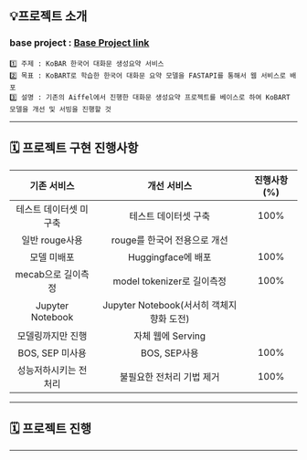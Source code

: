 
## 💡프로젝트 소개
###  base project : [Base Project link](https://github.com/AIFFEL-NLP-PROJECT/Aiffelthon)
```
1️⃣ 주제 : KoBAR 한국어 대화문 생성요약 서비스
2️⃣ 목표 : KoBART로 학습한 한국어 대화문 요약 모델을 FASTAPI를 통해서 웹 서비스로 배포
3️⃣ 설명 : 기존의 Aiffel에서 진행한 대화문 생성요약 프로젝트를 베이스로 하여 KoBART 모델을 개선 및 서빙을 진행할 것 
```

---

## 🗓️ 프로젝트 구현 진행사항
|기존 서비스|개선 서비스|진행사항(%)|
|:---------:|:----------:|:------:|
|테스트 데이터셋 미구축|테스트 데이터셋 구축|100%|
|일반 rouge사용|rouge를 한국어 전용으로 개선||
|모델 미배포|Huggingface에 배포|100%|
|mecab으로 길이측정|model tokenizer로 길이측정|100%|
|Jupyter Notebook|Jupyter Notebook(서서히 객체지향화 도전)||
|모델링까지만 진행|자체 웹에 Serving||
|BOS, SEP 미사용|BOS, SEP사용|100%|
|성능저하시키는 전처리|불필요한 전처리 기법 제거|100%|

---

## 🗓️ 프로젝트 진행
---
